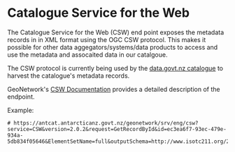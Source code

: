 # Catalogue Service for the Web

The Catalogue Service for the Web (CSW) end point exposes the metadata records in in XML format using the OGC CSW protocol. This makes it possible for other data aggegators/systems/data products to access and use the metadata and assocaited data in our catalgoue. 

The CSW protocol is currently being used by the [data.govt.nz catalogue](https://catalogue.data.govt.nz/dataset/?_organization_limit=0&organization=antarctica-new-zealand) to harvest the catalogue's metadata records.

GeoNetwork's [CSW Documentation](https://docs.geonetwork-opensource.org/4.4/api/csw/) provides a detailed description of the endpoint.

Example:  
```text
# https://antcat.antarcticanz.govt.nz/geonetwork/srv/eng/csw?service=CSW&version=2.0.2&request=GetRecordById&id=ec3ea6f7-93ec-479e-934a-5db834f05646&ElementSetName=full&outputSchema=http://www.isotc211.org/2005/gmd
```
